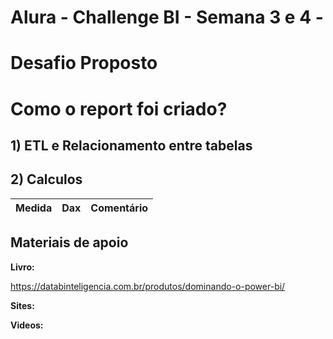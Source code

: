 # Alura - Challenge BI - Semana 3 e 4 - 

# Desafio Proposto

# Como o report foi criado?

## 1) ETL e Relacionamento entre tabelas

## 2) Calculos 

Medida   | Dax | Comentário
-------- | ---------- | ----------

## Materiais de apoio 

**Livro:**

https://databinteligencia.com.br/produtos/dominando-o-power-bi/

**Sites:**

**Videos:**
